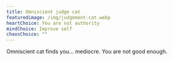 ```yaml
---
title: Omniscient judge cat
featuredimage: /img/judgement-cat.webp
heartChoice: You are not authority
mindChoice: Improve self
chaosChoice: ""
---
```

Omniscient cat finds you... mediocre. You are not good enough.
